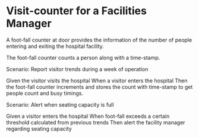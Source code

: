 # Visit-counter for a Facilities Manager

A foot-fall counter at door provides the information of the number of people
entering and exiting the hospital facility.

The foot-fall counter counts a person along with a time-stamp.

Scenario: Report visitor trends during a week of operation

  Given the visitor visits the hospital
  When a visitor enters the hospital
  Then the foot-fall counter increments and stores the count with time-stamp
  to get people count and busy timings.

Scenario: Alert when seating capacity is full

  Given a visitor enters the hospital
  When foot-fall exceeds a certain threshold calculated from previous trends
  Then alert the facility manager regarding seating capacity
